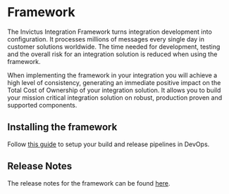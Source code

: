 # Framework

The Invictus Integration Framework turns integration development into configuration.  It processes millions of messages every single day in customer solutions worldwide.  The time needed for development, testing and the overall risk for an integration solution is reduced when using the framework.

When implementing the framework in your integration you will achieve a high level of consistency, generating an immediate positive impact on the Total Cost of Ownership of your integration solution. It allows you to build your mission critical integration solution on robust, production proven and supported components.

## Installing the framework

Follow [this guide](01_Installation/index.md) to setup your build and release pipelines in DevOps.

## Release Notes

The release notes for the framework can be found [here](https://github.com/invictus-integration/docs-ifa/releases).
